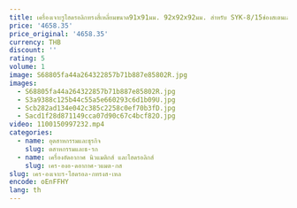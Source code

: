 ```yaml
---
title: เครื่องเจาะรูไฮดรอลิกทรงสี่เหลี่ยมขนาด91x91มม. 92x92x92มม. สำหรับ SYK-8/15ช่องสเตนเลสสตีลรูปสี่เหลี่ยมจัตุรัสตายด้วยตนเองสำหรับ SYK-15
price: '4658.35'
price_original: '4658.35'
currency: THB
discount: ''
rating: 5
volume: 1
image: S68805fa44a264322857b71b887e85802R.jpg
images:
  - S68805fa44a264322857b71b887e85802R.jpg
  - S3a9388c125b44c55a5e660293c6d1b09U.jpg
  - Scb282ad134e042c385c2258c0ef70b3fD.jpg
  - Sacd1f28d871149cca07d90c67c4bcf82O.jpg
video: 1100150997232.mp4
categories:
  - name: อุตสาหกรรมและธุรกิจ
    slug: ตสาหกรรมและธ-รก
  - name: เครื่องอัดอากาศ นิวแมติกส์ และไฮดรอลิกส์
    slug: เคร-องอ-ดอากาศ-วแมต-กส
slug: เคร-องเจาะร-ไฮดรอล-กทรงส-เหล
encode: oEnFFHY
lang: th
---
```

  